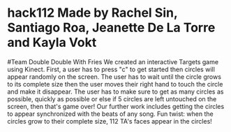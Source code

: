 # hack112 Made by Rachel Sin, Santiago Roa, Jeanette De La Torre and Kayla Vokt
#Team Double Double With Fries
We created an interactive Targets game using Kinect. First, a user has to press "c" to get started then circles will appear randomly on the screen. The user has to wait until the circle grows to its complete size then the user moves their right hand to touch the circle and make it disappear. The user has to make sure to get as many circles as possible, quickly as possible or else if 5 circles are left untouched on the screen, then that's game over! Our further work includes getting the circles to appear synchronized with the beats of any song. Fun twist: when the circles grow to their complete size, 112 TA's faces appear in the circles!
